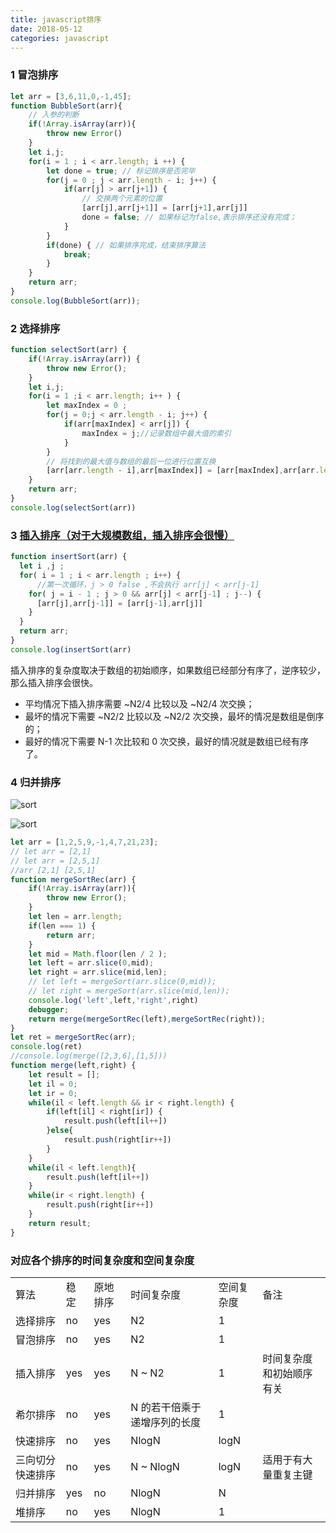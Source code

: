 ```yaml
---
title: javascript排序
date: 2018-05-12
categories: javascript
---
```


### 1 冒泡排序

```javascript
let arr = [3,6,11,0,-1,45];
function BubbleSort(arr){
    // 入参的判断
    if(!Array.isArray(arr)){
        throw new Error()
    }
    let i,j;
    for(i = 1 ; i < arr.length; i ++) {
        let done = true; // 标记排序是否完毕
        for(j = 0 ; j < arr.length - i; j++) {
            if(arr[j] > arr[j+1]) {
                // 交换两个元素的位置
                [arr[j],arr[j+1]] = [arr[j+1],arr[j]]
                done = false; // 如果标记为false,表示排序还没有完成；
            }
        }
        if(done) { // 如果排序完成，结束排序算法
            break;
        }
    }
    return arr;
}
console.log(BubbleSort(arr));
```

### 2 选择排序

```javascript
function selectSort(arr) {
    if(!Array.isArray(arr)) {
        throw new Error();
    }
    let i,j;
    for(i = 1 ;i < arr.length; i++ ) {
        let maxIndex = 0 ;
        for(j = 0;j < arr.length - i; j++) {
            if(arr[maxIndex] < arr[j]) {
                maxIndex = j;//记录数组中最大值的索引
            }
        }
        // 将找到的最大值与数组的最后一位进行位置互换
        [arr[arr.length - i],arr[maxIndex]] = [arr[maxIndex],arr[arr.length - i ]] 
    }
    return arr;
}
console.log(selectSort(arr))
```

### 3 [插入排序（对于大规模数组，插入排序会很慢）](https://www.cnblogs.com/Hua-Min/p/StraightInsertionSort.html)

```javascript
function insertSort(arr) {
  let i ,j ;
  for( i = 1 ; i < arr.length ; i++) {
      //第一次循环，j > 0 false ,不会执行 arr[j] < arr[j-1] 
    for( j = i - 1 ; j > 0 && arr[j] < arr[j-1] ; j--) {
      [arr[j],arr[j-1]] = [arr[j-1],arr[j]]
    }
  }
  return arr;
}
console.log(insertSort(arr)
```

插入排序的复杂度取决于数组的初始顺序，如果数组已经部分有序了，逆序较少，那么插入排序会很快。

- 平均情况下插入排序需要 ~N2/4 比较以及 ~N2/4 次交换；
- 最坏的情况下需要 ~N2/2 比较以及 ~N2/2 次交换，最坏的情况是数组是倒序的；
- 最好的情况下需要 N-1 次比较和 0 次交换，最好的情况就是数组已经有序了。

### 4 归并排序

![sort](../../sort.jpeg)

![sort](/myWork/JiM-Blog/img/sort.jpeg)

```javascript
let arr = [1,2,5,9,-1,4,7,21,23];
// let arr = [2,1]
// let arr = [2,5,1]
//arr [2,1] [2,5,1]
function mergeSortRec(arr) {
    if(!Array.isArray(arr)){
        throw new Error();
    }
    let len = arr.length;
    if(len === 1) {
        return arr;
    }
    let mid = Math.floor(len / 2 );
    let left = arr.slice(0,mid);
    let right = arr.slice(mid,len);
    // let left = mergeSort(arr.slice(0,mid));
    // let right = mergeSort(arr.slice(mid,len));
    console.log('left',left,'right',right)
    debugger;
    return merge(mergeSortRec(left),mergeSortRec(right));
}
let ret = mergeSortRec(arr);
console.log(ret)
//console.log(merge([2,3,6],[1,5])) 
function merge(left,right) {
    let result = [];
    let il = 0;
    let ir = 0;
    while(il < left.length && ir < right.length) {
        if(left[il] < right[ir]) {
            result.push(left[il++])
        }else{
            result.push(right[ir++])
        }
    }
    while(il < left.length){
        result.push(left[il++])
    }
    while(ir < right.length) {
        result.push(right[ir++])
    }
    return result;
}
```



### 对应各个排序的时间复杂度和空间复杂度

|                  |      |          |                              |            |                          |
| ---------------- | ---- | -------- | ---------------------------- | ---------- | ------------------------ |
| 算法             | 稳定 | 原地排序 | 时间复杂度                   | 空间复杂度 | 备注                     |
| 选择排序         | no   | yes      | N2                           | 1          |                          |
| 冒泡排序         | no   | yes      | N2                           | 1          |                          |
| 插入排序         | yes  | yes      | N ~ N2                       | 1          | 时间复杂度和初始顺序有关 |
| 希尔排序         | no   | yes      | N 的若干倍乘于递增序列的长度 | 1          |                          |
| 快速排序         | no   | yes      | NlogN                        | logN       |                          |
| 三向切分快速排序 | no   | yes      | N ~ NlogN                    | logN       | 适用于有大量重复主键     |
| 归并排序         | yes  | no       | NlogN                        | N          |                          |
| 堆排序           | no   | yes      | NlogN                        | 1          |                          |

 

